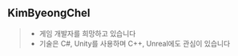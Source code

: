 ## KimByeongChel

>- 게임 개발자를 희망하고 있습니다
>- 기술은 C#, Unity를 사용하며 C++, Unreal에도 관심이 있습니다

<!--[![Solved.ac Profile](http://mazassumnida.wtf/api/v2/generate_badge?boj=zoxjvlfem021)](https://solved.ac/zoxjvlfem021/)-- >

<!--div>
  <a href="https://github.com/anuraghazra/github-readme-stats">
    <img src="https://github-readme-stats.vercel.app/api/top-langs/?username=kimbyeongchel&layout=donut&show_icons=true&theme=material-palenight&hide_border=true&bg_color=20232a&icon_color=58A6FF&text_color=fff&title_color=58A6FF&count_private=true&exclude_repo=Face-Transfer-Application" width=38% />
  </a>    
  <a href="https://github.com/anuraghazra/github-readme-stats">
    <img src="https://github-readme-stats.vercel.app/api?username=kimbyeongchel&show_icons=true&theme=material-palenight&hide_border=true&bg_color=20232a&icon_color=58A6FF&text_color=fff&title_color=58A6FF&count_private=true" width=56% />
  </a>
</div-->
